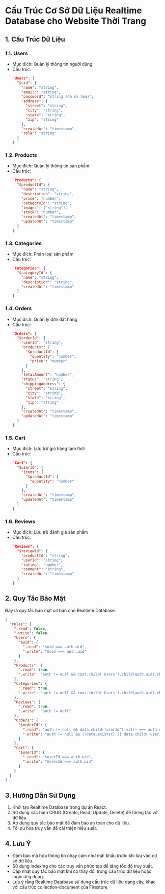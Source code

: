# Cấu Trúc Cơ Sở Dữ Liệu Realtime Database cho Website Thời Trang

## 1. Cấu Trúc Dữ Liệu

### 1.1. Users

- Mục đích: Quản lý thông tin người dùng
- Cấu trúc:
  ```json
  "Users": {
    "$uid": {
      "name": "string",
      "email": "string",
      "password": "string (đã mã hóa)",
      "address": {
        "street": "string",
        "city": "string",
        "state": "string",
        "zip": "string"
      },
      "createdAt": "timestamp",
      "role": "string"
    }
  }
  ```

### 1.2. Products

- Mục đích: Quản lý thông tin sản phẩm
- Cấu trúc:
  ```json
  "Products": {
    "$productId": {
      "name": "string",
      "description": "string",
      "price": "number",
      "categoryId": "string",
      "images": ["string"],
      "stock": "number",
      "createdAt": "timestamp",
      "updatedAt": "timestamp"
    }
  }
  ```

### 1.3. Categories

- Mục đích: Phân loại sản phẩm
- Cấu trúc:
  ```json
  "Categories": {
    "$categoryId": {
      "name": "string",
      "description": "string",
      "createdAt": "timestamp"
    }
  }
  ```

### 1.4. Orders

- Mục đích: Quản lý đơn đặt hàng
- Cấu trúc:
  ```json
  "Orders": {
    "$orderId": {
      "userId": "string",
      "products": {
        "$productId": {
          "quantity": "number",
          "price": "number"
        }
      },
      "totalAmount": "number",
      "status": "string",
      "shippingAddress": {
        "street": "string",
        "city": "string",
        "state": "string",
        "zip": "string"
      },
      "createdAt": "timestamp",
      "updatedAt": "timestamp"
    }
  }
  ```

### 1.5. Cart

- Mục đích: Lưu trữ giỏ hàng tạm thời
- Cấu trúc:
  ```json
  "Cart": {
    "$userId": {
      "items": {
        "$productId": {
          "quantity": "number"
        }
      },
      "createdAt": "timestamp",
      "updatedAt": "timestamp"
    }
  }
  ```

### 1.6. Reviews

- Mục đích: Lưu trữ đánh giá sản phẩm
- Cấu trúc:
  ```json
  "Reviews": {
    "$reviewId": {
      "productId": "string",
      "userId": "string",
      "rating": "number",
      "comment": "string",
      "createdAt": "timestamp"
    }
  }
  ```

## 2. Quy Tắc Bảo Mật

Đây là quy tắc bảo mật cơ bản cho Realtime Database:

```json
{
  "rules": {
    ".read": false,
    ".write": false,
    "Users": {
      "$uid": {
        ".read": "$uid === auth.uid",
        ".write": "$uid === auth.uid"
      }
    },
    "Products": {
      ".read": true,
      ".write": "auth != null && root.child('Users').child(auth.uid).child('role').val() === 'admin'"
    },
    "Categories": {
      ".read": true,
      ".write": "auth != null && root.child('Users').child(auth.uid).child('role').val() === 'admin'"
    },
    "Reviews": {
      ".read": true,
      ".write": "auth != null"
    },
    "Orders": {
      "$orderId": {
        ".read": "auth != null && data.child('userId').val() === auth.uid",
        ".write": "auth != null && (!data.exists() || data.child('userId').val() === auth.uid)"
      }
    },
    "Cart": {
      "$userId": {
        ".read": "$userId === auth.uid",
        ".write": "$userId === auth.uid"
      }
    }
  }
}
```

## 3. Hướng Dẫn Sử Dụng

1. Khởi tạo Realtime Database trong dự án React.
2. Sử dụng các hàm CRUD (Create, Read, Update, Delete) để tương tác với dữ liệu.
3. Áp dụng quy tắc bảo mật để đảm bảo an toàn cho dữ liệu.
4. Tối ưu hóa truy vấn để cải thiện hiệu suất.

## 4. Lưu Ý

- Đảm bảo mã hóa thông tin nhạy cảm như mật khẩu trước khi lưu vào cơ sở dữ liệu.
- Sử dụng indexing cho các truy vấn phức tạp để tăng tốc độ truy xuất.
- Cập nhật quy tắc bảo mật khi có thay đổi trong cấu trúc dữ liệu hoặc logic ứng dụng.
- Lưu ý rằng Realtime Database sử dụng cấu trúc dữ liệu dạng cây, khác với cấu trúc collection-document của Firestore.
